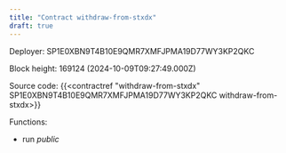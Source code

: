 ```yaml
---
title: "Contract withdraw-from-stxdx"
draft: true
---
```

Deployer: SP1E0XBN9T4B10E9QMR7XMFJPMA19D77WY3KP2QKC


 



Block height: 169124 (2024-10-09T09:27:49.000Z)

Source code: {{<contractref "withdraw-from-stxdx" SP1E0XBN9T4B10E9QMR7XMFJPMA19D77WY3KP2QKC withdraw-from-stxdx>}}

Functions:

* run _public_
